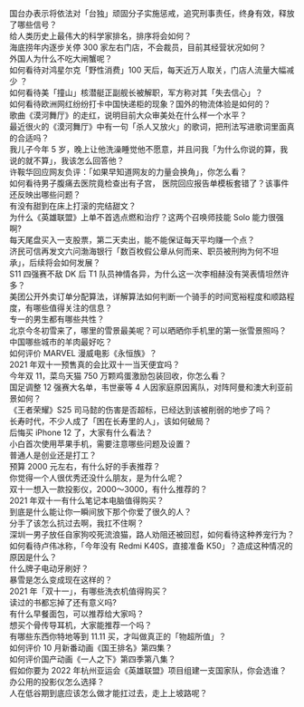 国台办表示将依法对「台独」顽固分子实施惩戒，追究刑事责任，终身有效，释放了哪些信号？  
给人类历史上最伟大的科学家排名，排序将会如何？  
海底捞年内逐步关停 300 家左右门店，不会裁员，目前其经营状况如何？  
外国人为什么不吃大闸蟹呢？  
如何看待对鸿星尔克「野性消费」100 天后，每天近万人取关，门店人流量大幅减少 ？  
如何看待美「撞山」核潜艇正副舰长被解职，军方称对其「失去信心」？  
如何看待欧洲网红纷纷打卡中国快递柜的现象？国外的物流体验是如何的？  
歌曲《漠河舞厅》的走红，说明目前大众审美处在什么样一个水平？  
最近很火的《漠河舞厅》中有一句「杀人又放火」的歌词，把刑法写进歌词里面真的合适吗？  
我儿子今年 5 岁，晚上让他洗澡睡觉他不愿意，并且问我「为什么你说的算，我说的就不算」，我该怎么回答他？  
许鞍华回应网友负评：「如果早知道网友的力量会换角」，你怎么看？  
如何看待男子腹痛去医院竟检查出有子宫， 医院回应报告单模板套错了？该事件还反映出哪些问题？  
有没有甜到在床上打滚的完结甜文？  
为什么《英雄联盟》上单不首选点燃和治疗？这两个召唤师技能 Solo 能力很强啊?  
每天尾盘买入一支股票，第二天卖出，能不能保证每天平均赚一个点？  
济民可信再发文六问渤海银行「数百枚假公章从何而来、职员被刑拘为何不坦承」，后续将会如何发展？  
S11 四强赛不敌 DK 后 T1 队员神情各异，为什么这一次李相赫没有哭表情坦然许多？  
美团公开外卖订单分配算法，详解算法如何判断一个骑手的时间宽裕程度和顺路程度，有哪些值得关注的信息？  
专一的男生都有哪些共性？  
北京今冬初雪来了，哪里的雪景最美呢？可以晒晒你手机里的第一张雪景照吗？  
中国哪些城市的羊肉最好吃？  
如何评价 MARVEL 漫威电影《永恒族》？  
2021 年双十一预售真的会比双十一当天便宜吗？  
今年双 11，菜鸟天猫 750 万颗鸡蛋激励包装回收，你怎么看？  
国足调整 12 强赛大名单，韦世豪等 4 人因家庭原因离队，对阵阿曼和澳大利亚前景如何？  
《王者荣耀》S25 司马懿的伤害是否超标，已经达到该被削弱的地步了吗？  
长寿时代，不少人成了「困在长寿里的人」，该如何破局？  
后悔买 iPhone 12 了，大家有什么看法？  
小白首次使用苹果手机，需要注意哪些问题及设置？  
普通人是创业还是打工？  
预算 2000 元左右，有什么好的手表推荐？  
你觉得一个人很优秀还没什么朋友，是为什么呢？  
双十一想入一款投影仪，2000～3000，有什么推荐的？  
2021 年双十一有什么笔记本电脑值得购买？  
到底是什么能让你一瞬间放下那个你爱了很久的人？  
分手了该怎么抗过去啊，我扛不住啊？  
深圳一男子放任自家狗咬死流浪猫，路人劝阻还被回怼，如何看待这种养宠行为？  
如何看待卢伟冰称，「今年没有 Redmi K40S，直接准备 K50」？造成这种情况的原因是什么？  
什么牌子电动牙刷好？  
暴雪是怎么变成现在这样的？  
2021 年「双十一」，有哪些洗衣机值得购买？  
读过的书都忘掉了还有意义吗?  
有什么早餐面包，可以推荐给大家吗？  
想买个骨传导耳机，大家能推荐一个吗？  
有哪些东西你特地等到 11.11 买，才叫做真正的「物超所值」？  
如何评价 10 月新番动画《国王排名》第四集？  
如何评价国产动画《一人之下》第四季第八集？  
假如你要为 2022 年杭州亚运会《英雄联盟》项目组建一支国家队，你会选谁？  
办公用的投影仪怎么选择？  
人在低谷期到底应该怎么做才能扛过去，走上上坡路呢？  
